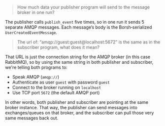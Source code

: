 >How much data your publisher program will send to the message broker in one
run?

The publisher calls `publish_event` five times, so in one run it sends 5 separate AMQP messages. Each message’s body is the Borsh‐serialized `UserCreatedEventMessage`.

>The url of: “amqp://guest:guest@localhost:5672” is the same as in the subscriber
program, what does it mean?

That URL is just the connection string for the AMQP broker (in this case RabbitMQ), so by using the same string in both publisher and subscriber, we're telling both programs to:

- Speak AMQP (`amqp://`)
- Authenticate as user `guest` with password `guest`
- Connect to the broker running on `localhost`
- Use TCP port `5672` (the default AMQP port)

In other words, both publisher and subscriber are pointing at the same broker instance. That way, the publisher can send messages into exchanges/queues on that broker, and the subscriber can pull those very same messages back out.


